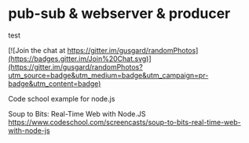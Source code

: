 # pub-sub & webserver & producer

test

[![Join the chat at https://gitter.im/gusgard/randomPhotos](https://badges.gitter.im/Join%20Chat.svg)](https://gitter.im/gusgard/randomPhotos?utm_source=badge&utm_medium=badge&utm_campaign=pr-badge&utm_content=badge)

Code school example for node.js

Soup to Bits: Real-Time Web with Node.JS
https://www.codeschool.com/screencasts/soup-to-bits-real-time-web-with-node-js
